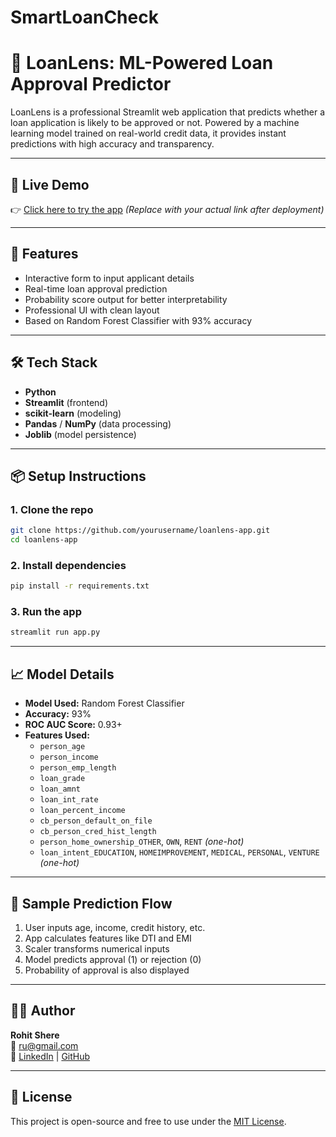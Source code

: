 # SmartLoanCheck
# 📄 LoanLens: ML-Powered Loan Approval Predictor

LoanLens is a professional Streamlit web application that predicts whether a loan application is likely to be approved or not. Powered by a machine learning model trained on real-world credit data, it provides instant predictions with high accuracy and transparency.

---

## 🚀 Live Demo
👉 [Click here to try the app](https://your-username.streamlit.app) *(Replace with your actual link after deployment)*

---

## 🧠 Features
- Interactive form to input applicant details  
- Real-time loan approval prediction  
- Probability score output for better interpretability  
- Professional UI with clean layout  
- Based on Random Forest Classifier with 93% accuracy

---

## 🛠️ Tech Stack
- **Python**  
- **Streamlit** (frontend)  
- **scikit-learn** (modeling)  
- **Pandas** / **NumPy** (data processing)  
- **Joblib** (model persistence)

---

## 📦 Setup Instructions

### 1. Clone the repo
```bash
git clone https://github.com/yourusername/loanlens-app.git
cd loanlens-app
```

### 2. Install dependencies
```bash
pip install -r requirements.txt 
```

### 3. Run the app
```bash
streamlit run app.py 
```

---

## 📈 Model Details
- **Model Used:** Random Forest Classifier  
- **Accuracy:** 93%  
- **ROC AUC Score:** 0.93+  
- **Features Used:**
  - `person_age`  
  - `person_income`  
  - `person_emp_length`  
  - `loan_grade`  
  - `loan_amnt`  
  - `loan_int_rate`  
  - `loan_percent_income`  
  - `cb_person_default_on_file`  
  - `cb_person_cred_hist_length`  
  - `person_home_ownership_OTHER`, `OWN`, `RENT` *(one-hot)*  
  - `loan_intent_EDUCATION`, `HOMEIMPROVEMENT`, `MEDICAL`, `PERSONAL`, `VENTURE` *(one-hot)*



---

## 📌 Sample Prediction Flow
1. User inputs age, income, credit history, etc.  
2. App calculates features like DTI and EMI  
3. Scaler transforms numerical inputs  
4. Model predicts approval (1) or rejection (0)  
5. Probability of approval is also displayed

---

## 🙋‍♂️ Author
**Rohit Shere**  
📧 ru@gmail.com  
🔗 [LinkedIn](https://linkedin.com/in/rohitshere) | [GitHub](https://github.com/rohitshere)

---

## 📜 License
This project is open-source and free to use under the [MIT License](LICENSE).

